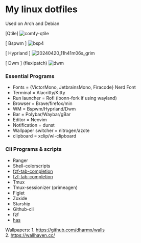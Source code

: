 # My linux dotfiles
Used on Arch and Debian<br>

[Qtile]
![comfy-qtile](https://github.com/autonomuscoder/dotfiles/assets/112854891/88605823-87fb-457a-8167-c44d46c1658b)


[ Bspwm ]
![bsp4](https://github.com/autonomuscoder/dotfiles/assets/112854891/dba9cfdc-177d-4b19-b02f-23a42fdf8ef1)


[ Hyprland ]
![20240420_11h41m06s_grim](https://github.com/autonomuscoder/dotfiles/assets/112854891/3e88c25a-f7b1-4d59-9c83-41a239adeebf)

[ Dwm ] (flexipatch)
![dwm](https://github.com/M4H1-4B1R/dotfiles/assets/112854891/520fb605-1f13-4c24-ba1f-f4a3d553c65f)




### Essential Programs
<ul>
<li>Fonts = {VictorMono, JetbrainsMono, Firacode} Nerd Font</li>
<li>Terminal = Alacritty/Kitty</li>
<li>Run launcher = Rofi (lbonn-fork if using wayland)</li>
<li>Browser = Brave/firefox/min</li>
<li>WM = Bspwm/Hyprland/Dwm</li>
<li>Bar = Polybar/Waybar/gBar</li>
<li>Editor = Neovim</li>
<li>Notification = dunst</li>
<li>Wallpaper switcher = nitrogen/azote</li>
<li>clipboard = xclip/wl-clipboard</li>
</ul>

### Cli Programs & scripts
<ul>
<li>Ranger</li>
<li>Shell-colorscripts</li>
<li><a href="https://github.com/lincheney/fzf-tab-completion">fzf-tab-completion</a></li>
<li><a href="https://github.com/dvorka/hstr">fzf-tab-completion</a></li>
<li>Tmux</li>
<li>Tmux-sessionizer (primeagen)</li>
<li>Figlet</li>
<li>Zoxide</li>
<li>Starship</li>
<li>Github-cli</li>
<li>fzf</li>
<li><a href="https://github.com/kdabir/has">has</a></li>


</ul>

Wallpapers: 1. https://github.com/dharmx/walls<br>
            2. https://wallhaven.cc/

